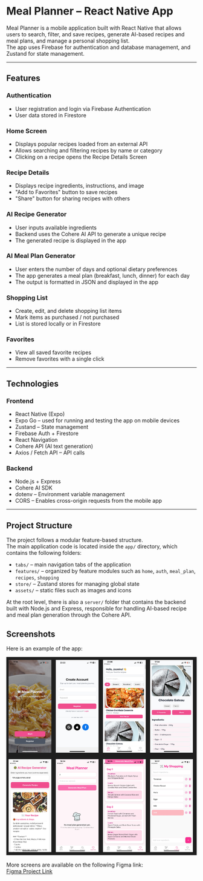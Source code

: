 # Meal Planner – React Native App

Meal Planner is a mobile application built with React Native that allows users to search, filter, and save recipes, generate AI-based recipes and meal plans, and manage a personal shopping list.  
The app uses Firebase for authentication and database management, and Zustand for state management.

---

## Features

### Authentication
- User registration and login via Firebase Authentication  
- User data stored in Firestore

### Home Screen
- Displays popular recipes loaded from an external API  
- Allows searching and filtering recipes by name or category  
- Clicking on a recipe opens the Recipe Details Screen

### Recipe Details
- Displays recipe ingredients, instructions, and image  
- "Add to Favorites" button to save recipes  
- "Share" button for sharing recipes with others

### AI Recipe Generator
- User inputs available ingredients  
- Backend uses the Cohere AI API to generate a unique recipe  
- The generated recipe is displayed in the app

### AI Meal Plan Generator
- User enters the number of days and optional dietary preferences  
- The app generates a meal plan (breakfast, lunch, dinner) for each day  
- The output is formatted in JSON and displayed in the app

### Shopping List
- Create, edit, and delete shopping list items  
- Mark items as purchased / not purchased  
- List is stored locally or in Firestore

### Favorites
- View all saved favorite recipes  
- Remove favorites with a single click

---

## Technologies

### Frontend
- React Native (Expo)
- Expo Go – used for running and testing the app on mobile devices  
- Zustand – State management
- Firebase Auth + Firestore
- React Navigation
- Cohere API (AI text generation)
- Axios / Fetch API – API calls

### Backend
- Node.js + Express
- Cohere AI SDK
- dotenv – Environment variable management
- CORS – Enables cross-origin requests from the mobile app

---

## Project Structure

The project follows a modular feature-based structure.  
The main application code is located inside the `app/` directory, which contains the following folders:

- `tabs/` – main navigation tabs of the application  
- `features/` – organized by feature modules such as `home`, `auth`, `meal_plan`, `recipes`, `shopping` 
- `store/` – Zustand stores for managing global state   
- `assets/` – static files such as images and icons  

At the root level, there is also a `server/` folder that contains the backend built with Node.js and Express, responsible for handling AI-based recipe and meal plan generation through the Cohere API.

##  Screenshots

Here is an example of the app:

![App Screenshot](assets/images/meal-planner.png)

 More  screens are available on the following Figma link:  
[Figma Project Link](https://www.figma.com/design/6sQzlMvR4Bnss37lPkonwG/meal-planner?node-id=0-1&p=f&t=tLLmw9Je6bzMtb6Z-0)
